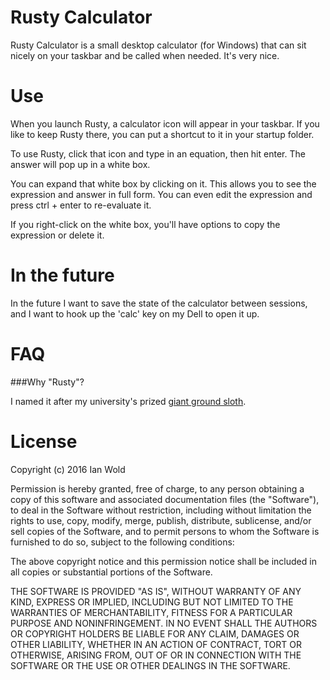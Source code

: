 Rusty Calculator
================

Rusty Calculator is a small desktop calculator (for Windows) that can sit nicely on your taskbar and be called when needed. It's very nice.

Use
===

When you launch Rusty, a calculator icon will appear in your taskbar. If you like to keep Rusty there, you can put a shortcut to it in your startup folder.

To use Rusty, click that icon and type in an equation, then hit enter. The answer will pop up in a white box.

You can expand that white box by clicking on it. This allows you to see the expression and answer in full form. You can even edit the expression and press ctrl + enter to re-evaluate it.

If you right-click on the white box, you'll have options to copy the expression or delete it.

In the future
=============

In the future I want to save the state of the calculator between sessions, and I want to hook up the 'calc' key on my Dell to open it up.

FAQ
===

###Why "Rusty"?

I named it after my university's prized [giant ground sloth](https://www.facebook.com/rustythegiantsloth).

License
=======

Copyright (c) 2016 Ian Wold

Permission is hereby granted, free of charge, to any person obtaining a copy of this software and associated documentation files (the "Software"), to deal in the Software without restriction, including without limitation the rights to use, copy, modify, merge, publish, distribute, sublicense, and/or sell copies of the Software, and to permit persons to whom the Software is furnished to do so, subject to the following conditions:

The above copyright notice and this permission notice shall be included in all copies or substantial portions of the Software.

THE SOFTWARE IS PROVIDED "AS IS", WITHOUT WARRANTY OF ANY KIND, EXPRESS OR IMPLIED, INCLUDING BUT NOT LIMITED TO THE WARRANTIES OF MERCHANTABILITY, FITNESS FOR A PARTICULAR PURPOSE AND NONINFRINGEMENT. IN NO EVENT SHALL THE AUTHORS OR COPYRIGHT HOLDERS BE LIABLE FOR ANY CLAIM, DAMAGES OR OTHER LIABILITY, WHETHER IN AN ACTION OF CONTRACT, TORT OR OTHERWISE, ARISING FROM, OUT OF OR IN CONNECTION WITH THE SOFTWARE OR THE USE OR OTHER DEALINGS IN THE SOFTWARE.
